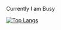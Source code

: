 Currently I am Busy

[![Top Langs](https://github-readme-stats.vercel.app/api/top-langs/?username=SyedT1&layout=compact)](https://github.com/SyedT1/github-readme-stats)



<!--
-👋 Hi, I’m @SyedT1 
- 👀 I’m interested in ... {}
- 🌱 I’m currently learning ...{}
- 💞️ I’m looking to collaborate on ...{}
- 📫 How to reach me ...{}
--->
<!---
SyedT1/SyedT1 is a ✨ special ✨ repository because its `README.md` (this file) appears on your GitHub profile.
You can click the Preview link to take a look at your changes.
--->
